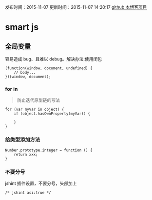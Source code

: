 发布时间：2015-11-07
更新时间：2015-11-07 14:20:17
[github 本博客项目](https://github.com/SimplyY/Blog/)
# smart js

## 全局变量
容易造成 bug、且难以 debug。解决办法:使用闭包

    (function(window, document, undefined) {
        // body...
    })(window, document);

### for in
> 防止迭代原型链的写法

    for (var myVar in object) {
        if (object.hasOwnProperty(myVar)) {

        }
    }


### 给类型添加方法

    Number.prototype.integer = function () {
        return xxx;
    }

### 不要分号
jshint 插件设置，不要分号，头部加上

    /* jshint asi:true */

